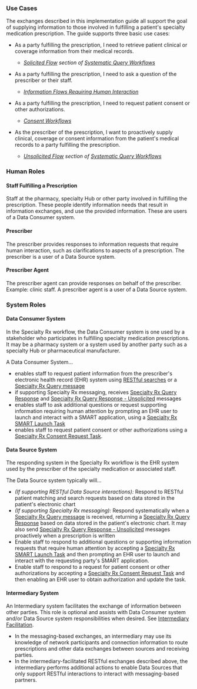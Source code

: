 ### Use Cases

The exchanges described in this implementation guide all support the goal of supplying information to those involved in fulfilling a patient's specialty medication prescription. The guide supports three basic use cases:

* As a party fulfilling the prescription, I need to retrieve patient clinical or coverage information from their medical records. 
  * *[Solicited Flow](systematic-queries.html#solicited-workflow-overview) section of [Systematic Query Workflows](systematic-queries.html)*
  
* As a party fulfilling the prescription, I need to ask a question of the prescriber or their staff. 
  * *[Information Flows Requiring Human Interaction](human-interaction.html)*

* As a party fulfilling the prescription, I need to request patient consent or other authorizations.
  * *[Consent Workflows](consent-workflow.html)*

* As the prescriber of the prescription, I want to proactively supply clinical, coverage or consent information from the patient's medical records to a party fulfilling the prescription. 
  * *[Unsolicited Flow](systematic-queries.html#unsolicited-workflow-overview) section of [Systematic Query Workflows](systematic-queries.html)*

<p></p>

###  Human Roles

#### Staff Fulfilling a Prescription

Staff at the pharmacy, specialty Hub or other party involved in fulfilling the prescription. These people identify information needs that result in information exchanges, and use the provided information. These are users of a Data Consumer system.

#### Prescriber

The prescriber provides responses to information requests that require human interaction, such as clarifications to aspects of a prescription. The prescriber is a user of a Data Source system.

#### Prescriber Agent

The prescriber agent can provide responses on behalf of the prescriber. Example: clinic staff. A prescriber agent is a user of a Data Source system.

<p></p>

###  System Roles

#### Data Consumer System

In the Specialty Rx workflow, the Data Consumer system is one used by a stakeholder who participates in fulfilling specialty medication prescriptions. It may be a pharmacy system or a system used by another party such as a specialty Hub or pharmaceutical manufacturer.

A Data Consumer System...

- enables staff to request patient information from the prescriber's electronic health record (EHR) system using [RESTful searches](searches.html) or a [Specialty Rx Query message](StructureDefinition-specialty-rx-bundle-query.html)
- if supporting Specialty Rx messaging, receives [Specialty Rx Query Response](StructureDefinition-specialty-rx-bundle-query-response.html) and [Specialty Rx Query Response - Unsolicited](StructureDefinition-specialty-rx-bundle-query-response-unsolicited.html) messages
- enables staff to ask additional questions or request supporting information requiring human attention by prompting an EHR user to launch and interact with a SMART application, using a [Specialty Rx SMART Launch Task](StructureDefinition-specialty-rx-task-smart-launch.html)
- enables staff to request patient consent or other authorizations using a [Specialty Rx Consent Request Task](StructureDefinition-specialty-rx-task-consent-request.html).

#### Data Source System

The responding system in the Specialty Rx workflow is the EHR system used by the prescriber of the specialty medication or associated staff.

The Data Source system typically will...

- *(If supporting RESTful Data Source interactions):* Respond to RESTful patient matching and search requests based on data stored in the patient's electronic chart
- *(If supporting Specialty Rx messaging):* Respond systematically when a [Specialty Rx Query message](StructureDefinition-specialty-rx-bundle-query.html) is received, returning a [Specialty Rx Query Response](StructureDefinition-specialty-rx-bundle-query-response.html) based on data stored in the patient's electronic chart. It may also send [Specialty Rx Query Response - Unsolicited](StructureDefinition-specialty-rx-bundle-query-response-unsolicited.html) messages proactively when a prescription is written
- Enable staff to respond to additional questions or supporting information requests that require human attention by accepting a [Specialty Rx SMART Launch Task](StructureDefinition-specialty-rx-task-smart-launch.html) and then prompting an EHR user to launch and interact with the requesting party's SMART application.
- Enable staff to respond to a request for patient consent or other authorizations by accepting a [Specialty Rx Consent Request Task](StructureDefinition-specialty-rx-task-consent-request.html) and then enabling an EHR user to obtain authorization and update the task.

#### Intermediary System

An Intermediary system facilitates the exchange of information between other parties. This role is optional and assists with Data Consumer system and/or Data Source system responsibilities when desired. See [Intermediary Facilitation](intermediary.html).

- In the messaging-based exchanges, an intermediary may use its knowledge of network participants and connection information to route prescriptions and other data exchanges between sources and receiving parties.
- In the intermediary-facilitated RESTful exchanges described above, the intermediary performs additional actions to enable Data Sources that only support RESTful interactions to interact with messaging-based partners.

<br>

